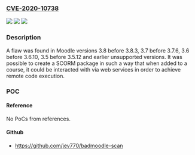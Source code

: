 ### [CVE-2020-10738](https://cve.mitre.org/cgi-bin/cvename.cgi?name=CVE-2020-10738)
![](https://img.shields.io/static/v1?label=Product&message=moodle&color=blue)
![](https://img.shields.io/static/v1?label=Version&message=n%2Fa&color=blue)
![](https://img.shields.io/static/v1?label=Vulnerability&message=CWE-20&color=brighgreen)

### Description

A flaw was found in Moodle versions 3.8 before 3.8.3, 3.7 before 3.7.6, 3.6 before 3.6.10, 3.5 before 3.5.12 and earlier unsupported versions. It was possible to create a SCORM package in such a way that when added to a course, it could be interacted with via web services in order to achieve remote code execution.

### POC

#### Reference
No PoCs from references.

#### Github
- https://github.com/jev770/badmoodle-scan

